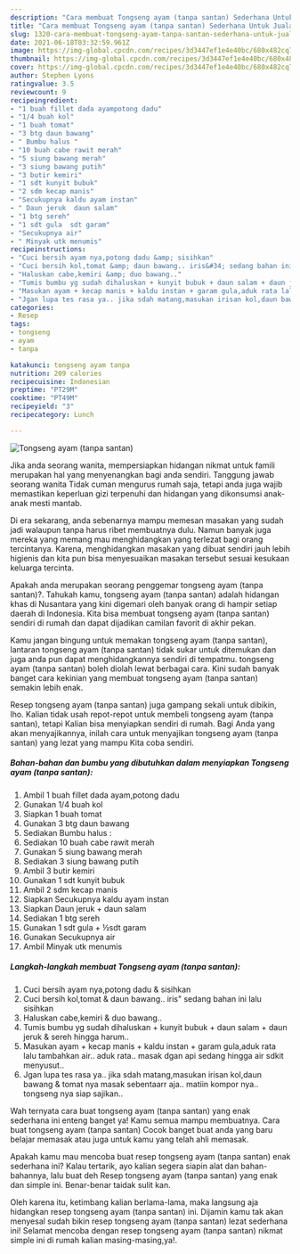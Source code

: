 ```yaml
---
description: "Cara membuat Tongseng ayam (tanpa santan) Sederhana Untuk Jualan"
title: "Cara membuat Tongseng ayam (tanpa santan) Sederhana Untuk Jualan"
slug: 1320-cara-membuat-tongseng-ayam-tanpa-santan-sederhana-untuk-jualan
date: 2021-06-18T03:32:59.961Z
image: https://img-global.cpcdn.com/recipes/3d3447ef1e4e40bc/680x482cq70/tongseng-ayam-tanpa-santan-foto-resep-utama.jpg
thumbnail: https://img-global.cpcdn.com/recipes/3d3447ef1e4e40bc/680x482cq70/tongseng-ayam-tanpa-santan-foto-resep-utama.jpg
cover: https://img-global.cpcdn.com/recipes/3d3447ef1e4e40bc/680x482cq70/tongseng-ayam-tanpa-santan-foto-resep-utama.jpg
author: Stephen Lyons
ratingvalue: 3.5
reviewcount: 9
recipeingredient:
- "1 buah fillet dada ayampotong dadu"
- "1/4 buah kol"
- "1 buah tomat"
- "3 btg daun bawang"
- " Bumbu halus "
- "10 buah cabe rawit merah"
- "5 siung bawang merah"
- "3 siung bawang putih"
- "3 butir kemiri"
- "1 sdt kunyit bubuk"
- "2 sdm kecap manis"
- "Secukupnya kaldu ayam instan"
- " Daun jeruk  daun salam"
- "1 btg sereh"
- "1 sdt gula  sdt garam"
- "Secukupnya air"
- " Minyak utk menumis"
recipeinstructions:
- "Cuci bersih ayam nya,potong dadu &amp; sisihkan"
- "Cuci bersih kol,tomat &amp; daun bawang.. iris&#34; sedang bahan ini lalu sisihkan"
- "Haluskan cabe,kemiri &amp; duo bawang.."
- "Tumis bumbu yg sudah dihaluskan + kunyit bubuk + daun salam + daun jeruk &amp; sereh hingga harum.."
- "Masukan ayam + kecap manis + kaldu instan + garam gula,aduk rata lalu tambahkan air.. aduk rata.. masak dgan api sedang hingga air sdkit menyusut.."
- "Jgan lupa tes rasa ya.. jika sdah matang,masukan irisan kol,daun bawang &amp; tomat nya masak sebentaarr aja.. matiin kompor nya.. tongseng nya siap sajikan.."
categories:
- Resep
tags:
- tongseng
- ayam
- tanpa

katakunci: tongseng ayam tanpa 
nutrition: 209 calories
recipecuisine: Indonesian
preptime: "PT29M"
cooktime: "PT49M"
recipeyield: "3"
recipecategory: Lunch

---
```



![Tongseng ayam (tanpa santan)](https://img-global.cpcdn.com/recipes/3d3447ef1e4e40bc/680x482cq70/tongseng-ayam-tanpa-santan-foto-resep-utama.jpg)

Jika anda seorang wanita, mempersiapkan hidangan nikmat untuk famili merupakan hal yang menyenangkan bagi anda sendiri. Tanggung jawab seorang  wanita Tidak cuman mengurus rumah saja, tetapi anda juga wajib memastikan keperluan gizi terpenuhi dan hidangan yang dikonsumsi anak-anak mesti mantab.

Di era  sekarang, anda sebenarnya mampu memesan masakan yang sudah jadi walaupun tanpa harus ribet membuatnya dulu. Namun banyak juga mereka yang memang mau menghidangkan yang terlezat bagi orang tercintanya. Karena, menghidangkan masakan yang dibuat sendiri jauh lebih higienis dan kita pun bisa menyesuaikan masakan tersebut sesuai kesukaan keluarga tercinta. 



Apakah anda merupakan seorang penggemar tongseng ayam (tanpa santan)?. Tahukah kamu, tongseng ayam (tanpa santan) adalah hidangan khas di Nusantara yang kini digemari oleh banyak orang di hampir setiap daerah di Indonesia. Kita bisa membuat tongseng ayam (tanpa santan) sendiri di rumah dan dapat dijadikan camilan favorit di akhir pekan.

Kamu jangan bingung untuk memakan tongseng ayam (tanpa santan), lantaran tongseng ayam (tanpa santan) tidak sukar untuk ditemukan dan juga anda pun dapat menghidangkannya sendiri di tempatmu. tongseng ayam (tanpa santan) boleh diolah lewat berbagai cara. Kini sudah banyak banget cara kekinian yang membuat tongseng ayam (tanpa santan) semakin lebih enak.

Resep tongseng ayam (tanpa santan) juga gampang sekali untuk dibikin, lho. Kalian tidak usah repot-repot untuk membeli tongseng ayam (tanpa santan), tetapi Kalian bisa menyiapkan sendiri di rumah. Bagi Anda yang akan menyajikannya, inilah cara untuk menyajikan tongseng ayam (tanpa santan) yang lezat yang mampu Kita coba sendiri.

<!--inarticleads1-->

##### Bahan-bahan dan bumbu yang dibutuhkan dalam menyiapkan Tongseng ayam (tanpa santan):

1. Ambil 1 buah fillet dada ayam,potong dadu
1. Gunakan 1/4 buah kol
1. Siapkan 1 buah tomat
1. Gunakan 3 btg daun bawang
1. Sediakan  Bumbu halus :
1. Sediakan 10 buah cabe rawit merah
1. Gunakan 5 siung bawang merah
1. Sediakan 3 siung bawang putih
1. Ambil 3 butir kemiri
1. Gunakan 1 sdt kunyit bubuk
1. Ambil 2 sdm kecap manis
1. Siapkan Secukupnya kaldu ayam instan
1. Siapkan  Daun jeruk + daun salam
1. Sediakan 1 btg sereh
1. Gunakan 1 sdt gula + ½sdt garam
1. Gunakan Secukupnya air
1. Ambil  Minyak utk menumis




<!--inarticleads2-->

##### Langkah-langkah membuat Tongseng ayam (tanpa santan):

1. Cuci bersih ayam nya,potong dadu &amp; sisihkan
1. Cuci bersih kol,tomat &amp; daun bawang.. iris&#34; sedang bahan ini lalu sisihkan
1. Haluskan cabe,kemiri &amp; duo bawang..
1. Tumis bumbu yg sudah dihaluskan + kunyit bubuk + daun salam + daun jeruk &amp; sereh hingga harum..
1. Masukan ayam + kecap manis + kaldu instan + garam gula,aduk rata lalu tambahkan air.. aduk rata.. masak dgan api sedang hingga air sdkit menyusut..
1. Jgan lupa tes rasa ya.. jika sdah matang,masukan irisan kol,daun bawang &amp; tomat nya masak sebentaarr aja.. matiin kompor nya.. tongseng nya siap sajikan..




Wah ternyata cara buat tongseng ayam (tanpa santan) yang enak sederhana ini enteng banget ya! Kamu semua mampu membuatnya. Cara buat tongseng ayam (tanpa santan) Cocok banget buat anda yang baru belajar memasak atau juga untuk kamu yang telah ahli memasak.

Apakah kamu mau mencoba buat resep tongseng ayam (tanpa santan) enak sederhana ini? Kalau tertarik, ayo kalian segera siapin alat dan bahan-bahannya, lalu buat deh Resep tongseng ayam (tanpa santan) yang enak dan simple ini. Benar-benar taidak sulit kan. 

Oleh karena itu, ketimbang kalian berlama-lama, maka langsung aja hidangkan resep tongseng ayam (tanpa santan) ini. Dijamin kamu tak akan menyesal sudah bikin resep tongseng ayam (tanpa santan) lezat sederhana ini! Selamat mencoba dengan resep tongseng ayam (tanpa santan) nikmat simple ini di rumah kalian masing-masing,ya!.

